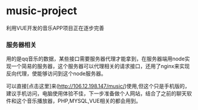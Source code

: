 # music-project
利用VUE开发的音乐APP项目正在逐步完善

### 服务器相关
用的是qq音乐的数据，某些接口需要服务器代理才能拿到，在服务器端用node实现一个简易的服务器，这个服务器可以代理相关的请求接口，还用了nginx来实现反向代理，使能够访问到这个node服务器。

可以直接[点击这里]来(http://106.12.198.147/music/)使用,但这个只是手机版的，建议手机访问，电脑使用体验不佳，下一步准备做个人网站，结合了之前的聊天软件和这个音乐播放器，PHP,MYSQL,VUE相关的都会用到。
